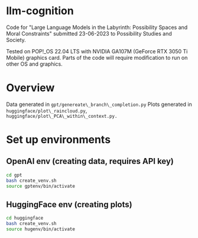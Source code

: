 # llm-cognition
Code for "Large Language Models in the Labyrinth: Possibility Spaces and Moral Constraints" submitted 23-06-2023 to Possibility Studies and Society.

Tested on POP!\_OS 22.04 LTS with NVIDIA GA107M (GeForce RTX 3050 Ti Mobile) graphics card.
Parts of the code will require modification to run on other OS and graphics. 

# Overview
Data generated in ```gpt/genereate\_branch\_completion.py```
Plots generated in ```huggingface/plot\_raincloud.py```, ```huggingface/plot\_PCA\_within\_context.py.```

# Set up environments

## OpenAI env (creating data, requires API key)
```bash
cd gpt
bash create_venv.sh
source gptenv/bin/activate
```

## HuggingFace env (creating plots)
```bash
cd huggingface
bash create_venv.sh
source hugenv/bin/activate
```

